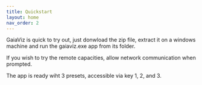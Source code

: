 ```yaml
---
title: Quickstart
layout: home
nav_order: 2
---
```


GaiaViz is quick to try out, just donwload the zip file, extract it on a windows machine and run the gaiaviz.exe app from its folder.

If you wish to try the remote capacities, allow network communication when prompted.

The app is ready wiht 3 presets, accessible via key 1, 2, and 3.

